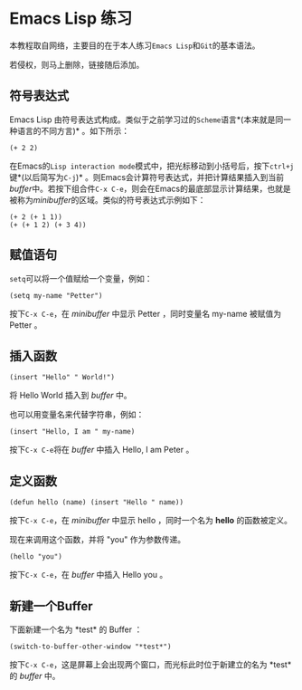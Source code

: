 # Emacs Lisp 练习

本教程取自网络，主要目的在于本人练习`Emacs Lisp`和`Git`的基本语法。

若侵权，则马上删除，链接随后添加。


## 符号表达式
Emacs Lisp 由符号表达式构成。类似于之前学习过的`Scheme`语言*(本来就是同一种语言的不同方言)* 。如下所示：
```
(+ 2 2)
```
在Emacs的`Lisp interaction mode`模式中，把光标移动到小括号后，按下`ctrl+j`键*(以后简写为`C-j`)* 。则Emacs会计算符号表达式，并把计算结果插入到当前*buffer*中。若按下组合件`C-x C-e`，则会在Emacs的最底部显示计算结果，也就是被称为*minibuffer*的区域。类似的符号表达式示例如下：

```
(+ 2 (+ 1 1))
(+ (+ 1 2) (+ 3 4))
```

## 赋值语句
`setq`可以将一个值赋给一个变量，例如：
```
(setq my-name "Petter")
```
按下`C-x C-e`，在 *minibuffer* 中显示 Petter ，同时变量名 my-name 被赋值为 Petter 。

## 插入函数
```
(insert "Hello" " World!")
```
将 Hello World 插入到 *buffer* 中。

也可以用变量名来代替字符串，例如：
```
(insert "Hello, I am " my-name)
```
按下`C-x C-e`将在 *buffer* 中插入 Hello, I am Peter 。

## 定义函数
```
(defun hello (name) (insert "Hello " name))
```
按下`C-x C-e`，在 *minibuffer* 中显示 hello ，同时一个名为 **hello** 的函数被定义。

现在来调用这个函数，并将 "you" 作为参数传递。
```
(hello "you")
```
按下`C-x C-e`，在 *buffer* 中插入 Hello you 。

## 新建一个Buffer
下面新建一个名为 \*test\* 的 Buffer ：
```
(switch-to-buffer-other-window "*test*")
```
按下`C-x C-e`，这是屏幕上会出现两个窗口，而光标此时位于新建立的名为 \*test\* 的 *buffer* 中。
